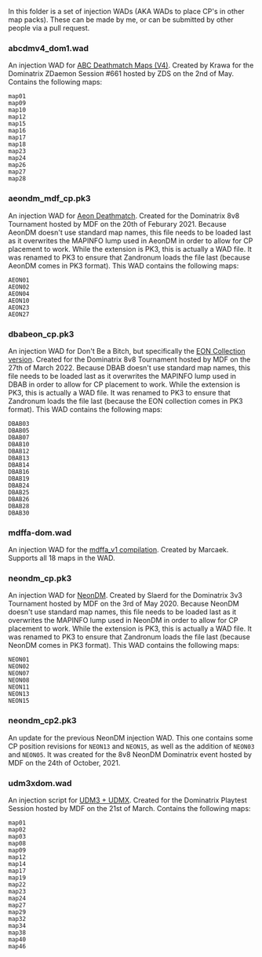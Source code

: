 In this folder is a set of injection WADs (AKA WADs to place CP's in other map packs). These can be made by me, or can be submitted by other people via a pull request. 

### abcdmv4_dom1.wad
An injection WAD for [ABC Deathmatch Maps (V4)](https://www.wad-archive.com/wad/ABC-Deathmatch-maps-1). Created by Krawa for the Dominatrix ZDaemon Session #661 hosted by ZDS on the 2nd of May. Contains the following maps:
```
map01
map09
map10
map12
map15
map16
map17
map18
map23
map24
map26
map27
map28
```

### aeondm_mdf_cp.pk3
An injection WAD for [Aeon Deathmatch](https://www.doomworld.com/idgames/levels/doom2/deathmatch/Ports/megawads/aeondm). Created for the Dominatrix 8v8 Tournament hosted by MDF on the 20th of Feburary 2021. Because AeonDM doesn't use standard map names, this file needs to be loaded last as it overwrites the MAPINFO lump used in AeonDM in order to allow for CP placement to work. While the extension is PK3, this is actually a WAD file. It was renamed to PK3 to ensure that Zandronum loads the file last (because AeonDM comes in PK3 format). This WAD contains the following maps:
```
AEON01
AEON02
AEON04
AEON10
AEON23
AEON27
```

### dbabeon_cp.pk3
An injection WAD for Don't Be a Bitch, but specifically the [EON Collection version](https://www.wad-archive.com/wad/be4e7fd2b3ae008a4ece98f4f2efab76cce62000). Created for the Dominatrix 8v8 Tournament hosted by MDF on the 27th of March 2022. Because DBAB doesn't use standard map names, this file needs to be loaded last as it overwrites the MAPINFO lump used in DBAB in order to allow for CP placement to work. While the extension is PK3, this is actually a WAD file. It was renamed to PK3 to ensure that Zandronum loads the file last (because the EON collection comes in PK3 format). This WAD contains the following maps:
```
DBAB03
DBAB05
DBAB07
DBAB10
DBAB12
DBAB13
DBAB14
DBAB16
DBAB19
DBAB24
DBAB25
DBAB26
DBAB28
DBAB30
```

### mdffa-dom.wad
An injection WAD for the [mdffa_v1 compilation](https://www.wad-archive.com/wad/4d58151d309d5c199236fd11c8b5bc9e). Created by Marcaek. Supports all 18 maps in the WAD.


### neondm_cp.pk3
An injection WAD for [NeonDM](https://www.doomworld.com/forum/topic/92275-released-neondm/). Created by Slaerd for the Dominatrix 3v3 Tournament hosted by MDF on the 3rd of May 2020. Because NeonDM doesn't use standard map names, this file needs to be loaded last as it overwrites the MAPINFO lump used in NeonDM in order to allow for CP placement to work. While the extension is PK3, this is actually a WAD file. It was renamed to PK3 to ensure that Zandronum loads the file last (because NeonDM comes in PK3 format). This WAD contains the following maps:
```
NEON01
NEON02
NEON07
NEON08
NEON11
NEON13
NEON15
```

### neondm_cp2.pk3
An update for the previous NeonDM injection WAD. This one contains some CP position revisions for `NEON13` and `NEON15`, as well as the addition of `NEON03` and `NEON05`. It was created for the 8v8 NeonDM Dominatrix event hosted by MDF on the 24th of October, 2021.

### udm3xdom.wad
An injection script for [UDM3 + UDMX](http://doomshack.org/wads/udmx_udm3.wad). Created for the Dominatrix Playtest Session hosted by MDF on the 21st of March. Contains the following maps:
```
map01
map02
map03
map08
map09
map12
map14
map17
map19
map22
map23
map24
map27
map29
map32
map34
map38
map40
map46
```
